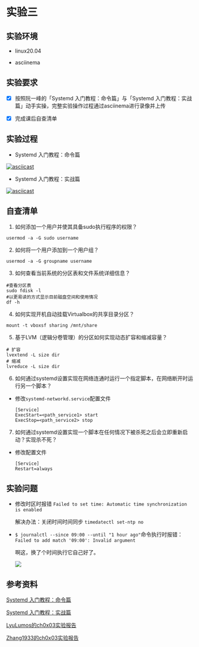 # 实验三 

## 实验环境

* linux20.04

* asciinema

## 实验要求

- [x] 按照阮一峰的「Systemd 入门教程：命令篇」与「Systemd 入门教程：实战篇」动手实操，完整实验操作过程通过asciinema进行录像并上传

- [x] 完成课后自查清单

## 实验过程

* Systemd 入门教程：命令篇

[![asciicast](https://asciinema.org/a/AGVGoEWM2GZzW22MEGSDvZgPN.svg)](https://asciinema.org/a/AGVGoEWM2GZzW22MEGSDvZgPN)

* Systemd 入门教程：实战篇

[![asciicast](https://asciinema.org/a/BSYWfBrvZvbiwpOC07FX7Ha1I.svg)](https://asciinema.org/a/BSYWfBrvZvbiwpOC07FX7Ha1I)

## 自查清单
1. 如何添加一个用户并使其具备sudo执行程序的权限？

```usermod -a -G sudo username```

2. 如何将一个用户添加到一个用户组？

```usermod -a -G groupname username```

3. 如何查看当前系统的分区表和文件系统详细信息？

```
#查看分区表
sudo fdisk -l 
#以更易读的方式显示目前磁盘空间和使用情况   
df -h
```

4. 如何实现开机自动挂载Virtualbox的共享目录分区？

```mount -t vboxsf sharing /mnt/share```

5. 基于LVM（逻辑分卷管理）的分区如何实现动态扩容和缩减容量？

```
# 扩容
lvextend -L size dir
# 缩减
lvreduce -L size dir
```

6. 如何通过systemd设置实现在网络连通时运行一个指定脚本，在网络断开时运行另一个脚本？
* 修改`systemd-networkd.service`配置文件

    ```
    [Service]
    ExecStart=<path_service1> start
    ExecStop=<path_service2> stop
    ```


7. 如何通过systemd设置实现一个脚本在任何情况下被杀死之后会立即重新启动？实现杀不死？
* 修改配置文件

    ```
    [Service]
    Restart=always
    ```

## 实验问题

* 修改时区时报错
  ```Failed to set time: Automatic time synchronization is enabled```

  解决办法：关闭时间时间同步
  ```timedatectl set-ntp no```

* `$ journalctl --since 09:00 --until "1 hour ago"`命令执行时报错：
  ```Failed to add match '09:00': Invalid argument ```

  啊这，换了个时间执行它自己好了。

  ![](img/实验问题.png)

## 参考资料

[Systemd 入门教程：命令篇](http://www.ruanyifeng.com/blog/2016/03/systemd-tutorial-commands.html)

[Systemd 入门教程：实战篇](http://www.ruanyifeng.com/blog/2016/03/systemd-tutorial-part-two.html)

[LyuLumos的ch0x03实验报告](https://github.com/CUCCS/2021-linux-public-Lychee00/blob/chap0x03/chap0x03/0x03exp.md)

[Zhang1933的ch0x03实验报告](https://github.com/CUCCS/2021-linux-public-Zhang1933/blob/ch0x03/ch0x03/%E7%AC%AC%E4%B8%89%E7%AB%A0-linux%E6%9C%8D%E5%8A%A1%E5%99%A8%E7%B3%BB%E7%BB%9F%E7%AE%A1%E7%90%86%E5%9F%BA%E7%A1%80.md)
